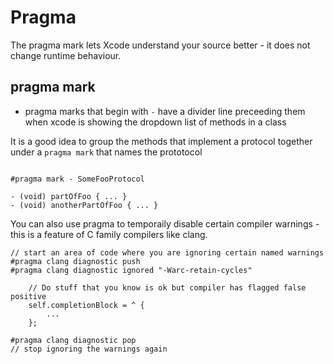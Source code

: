 # Pragma

The pragma mark lets Xcode understand your source better - it does not change runtime behaviour.

## pragma mark

* pragma marks that begin with `-` have a divider line preceeding them when xcode is showing the dropdown list of methods in a class

It is a good idea to group the methods that implement a protocol together under a `pragma mark` that names the prototocol

```objc

#pragma mark - SomeFooProtocol

- (void) partOfFoo { ... }
- (void) anotherPartOfFoo { ... }
```

You can also use pragma to temporaily disable certain compiler warnings - this is a feature of C family compilers like clang.

```objc
// start an area of code where you are ignoring certain named warnings
#pragma clang diagnostic push
#pragma clang diagnostic ignored "-Warc-retain-cycles"

    // Do stuff that you know is ok but compiler has flagged false positive
    self.completionBlock = ^ {
        ...
    };

#pragma clang diagnostic pop
// stop ignoring the warnings again
```
